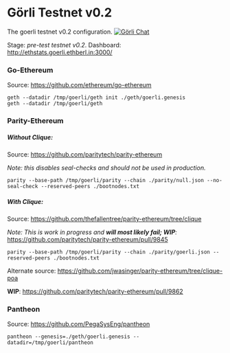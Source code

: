 # Görli Testnet v0.2
The goerli testnet v0.2 configuration. [![Görli Chat](https://badges.gitter.im/gitterHQ/gitter.png)](https://gitter.im/goerli/testnet)

Stage: _pre-test testnet v0.2_. Dashboard: http://ethstats.goerli.ethberl.in:3000/

### Go-Ethereum

Source: https://github.com/ethereum/go-ethereum

```
geth --datadir /tmp/goerli/geth init ./geth/goerli.genesis
geth --datadir /tmp/goerli/geth
```

### Parity-Ethereum

##### Without Clique:

Source: https://github.com/paritytech/parity-ethereum

_Note: this disables seal-checks and should not be used in production._

```
parity --base-path /tmp/goerli/parity --chain ./parity/null.json --no-seal-check --reserved-peers ./bootnodes.txt
```

##### With Clique:

Source: https://github.com/thefallentree/parity-ethereum/tree/clique

_Note: This is work in progress and **will most likely fail; WIP**:_ https://github.com/paritytech/parity-ethereum/pull/9845

```
parity --base-path /tmp/goerli/parity --chain ./parity/goerli.json --reserved-peers ./bootnodes.txt
```

Alternate source: https://github.com/jwasinger/parity-ethereum/tree/clique-poa

**WIP**: https://github.com/paritytech/parity-ethereum/pull/9862

### Pantheon

Source: https://github.com/PegaSysEng/pantheon

```
pantheon --genesis=./geth/goerli.genesis --datadir=/tmp/goerli/pantheon
```
